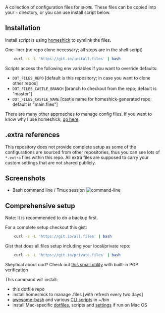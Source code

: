 
A collection of configuration files for `$HOME`.
These files can be copied into your `~` directory, or you can use install script below.

## Installation

Install script is using [homeshick](https://github.com/andsens/homeshick) to symlink the files.

One-liner (no repo clone necessary; all steps are in the shell script)

```sh
    curl -s -L 'https://git.io/install.files' | bash
```

Scripts access the following env variables if you want to override defaults:
 * `DOT_FILES_REPO` [default is this repository; in case you want to clone other repos]
 * `DOT_FILES_CASTLE_BRANCH` [branch to checkout from the repo; default is "master"]
 * `DOT_FILES_CASTLE_NAME` [castle name for homeshick-generated repo; default is "main.files"]

 There are many other approaches to manage config files. If you want to know why I use homeshick, [go here](https://github.com/antontsv/engineering/blob/master/dotfiles.md).

## .extra references

This repository does not provide complete setup as some of the configurations
are sourced from other repositories, thus you can see lots of `*.extra` files
within this repo. All extra files are supposed to carry your custom settings
that are not shared publicly.

## Screenshots
* Bash command line / Tmux session
![command-line](https://cloud.githubusercontent.com/assets/2007057/19623671/c0aa27a6-9887-11e6-95c5-a23766c75b71.png)

## Comprehensive setup

Note: It is recommended to do a backup first.

For a complete setup checkout this gist:

```sh
    curl -s -L 'https://git.io/all.files' | bash
```

Gist that does all.files setup including your local/private repo:
```sh
    curl -s -L 'https://git.io/private.files' | bash
```

Skeptical about curl? Check out [this small utility](https://github.com/antontsv/url-shell#example) with built-in PGP verification

This command will install:
 * this dotfile repo
 * install homeshick to manage .files [with refresh every two days]
 * [awesome-bash](https://github.com/antontsv/awesome-shell) and various  [CLI scripts](https://github.com/antontsv/home.bin) in ~/bin
 * install Mac-specific [dotfiles](https://github.com/antontsv/apple.bin), scripts and [settings](https://github.com/antontsv/apple.bin/blob/master/.misc/macos_settings) if run on Mac OS

